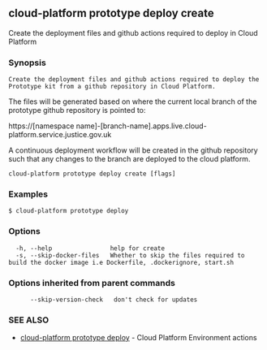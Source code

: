 ## cloud-platform prototype deploy create

Create the deployment files and github actions required to deploy in Cloud Platform

### Synopsis


	Create the deployment files and github actions required to deploy the Prototype kit from a github repository in Cloud Platform.

The files will be generated based on where the current local branch of the prototype github repository is pointed to:

  https://[namespace name]-[branch-name].apps.live.cloud-platform.service.justice.gov.uk

A continuous deployment workflow will be created in the github repository such
that any changes to the branch are deployed to the cloud platform.
	

```
cloud-platform prototype deploy create [flags]
```

### Examples

```
$ cloud-platform prototype deploy

```

### Options

```
  -h, --help                help for create
  -s, --skip-docker-files   Whether to skip the files required to build the docker image i.e Dockerfile, .dockerignore, start.sh
```

### Options inherited from parent commands

```
      --skip-version-check   don't check for updates
```

### SEE ALSO

* [cloud-platform prototype deploy](cloud-platform_prototype_deploy.md)	 - Cloud Platform Environment actions

